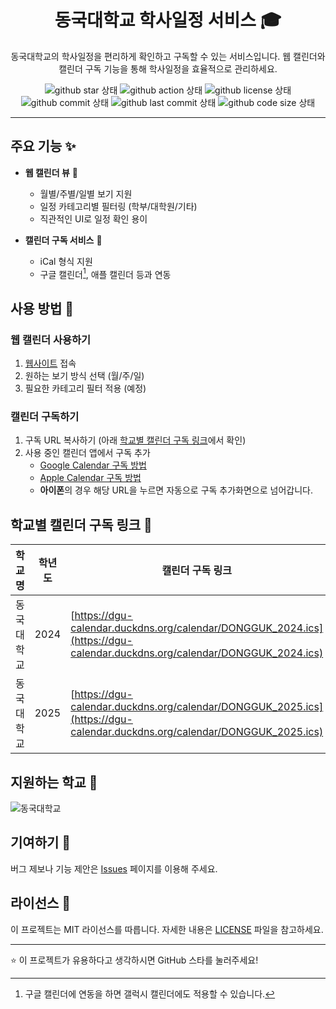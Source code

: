 <h1 align="center">동국대학교 학사일정 서비스 🎓</h1>

<p align="center">동국대학교의 학사일정을 편리하게 확인하고 구독할 수 있는 서비스입니다. 웹 캘린더와 캘린더 구독 기능을 통해 학사일정을 효율적으로 관리하세요.</p>

<div align="center">

![github star 상태](https://img.shields.io/github/stars/wonjongin/calendar-dongguk)
![github action 상태](https://github.com/wonjongin/calendar-dongguk/actions/workflows/deploy.yml/badge.svg)
![github license 상태](https://img.shields.io/github/license/wonjongin/calendar-dongguk)
![github commit 상태](https://img.shields.io/github/commit-activity/m/wonjongin/calendar-dongguk)
![github last commit 상태](https://img.shields.io/github/last-commit/wonjongin/calendar-dongguk)
![github code size 상태](https://img.shields.io/github/languages/code-size/wonjongin/calendar-dongguk)

</div>

---

## 주요 기능 ✨

- **웹 캘린더 뷰** 📅

  - 월별/주별/일별 보기 지원
  - 일정 카테고리별 필터링 (학부/대학원/기타)
  - 직관적인 UI로 일정 확인 용이

- **캘린더 구독 서비스** 📱
  - iCal 형식 지원
  - 구글 캘린더[^1], 애플 캘린더 등과 연동

[^1]: 구글 캘린더에 연동을 하면 갤럭시 캘린더에도 적용할 수 있습니다.

## 사용 방법 📝

### 웹 캘린더 사용하기

1. [웹사이트](https://dgu-calendar.duckdns.org) 접속
2. 원하는 보기 방식 선택 (월/주/일)
3. 필요한 카테고리 필터 적용 (예정)

### 캘린더 구독하기

1. 구독 URL 복사하기 (아래 [학교별 캘린더 구독 링크](#학교별-캘린더-구독-링크-)에서 확인)
2. 사용 중인 캘린더 앱에서 구독 추가
   - [Google Calendar 구독 방법](https://support.google.com/calendar/answer/37100?hl=ko)
   - [Apple Calendar 구독 방법](https://support.apple.com/ko-kr/102301)
   - **아이폰**의 경우 해당 URL을 누르면 자동으로 구독 추가화면으로 넘어갑니다.

## 학교별 캘린더 구독 링크 📅

| 학교명 | 학년도 | 캘린더 구독 링크 |
| --- | --- | --- |
| 동국대학교 | 2024 | [https://dgu-calendar.duckdns.org/calendar/DONGGUK_2024.ics](https://dgu-calendar.duckdns.org/calendar/DONGGUK_2024.ics) |
| 동국대학교 | 2025 | [https://dgu-calendar.duckdns.org/calendar/DONGGUK_2025.ics](https://dgu-calendar.duckdns.org/calendar/DONGGUK_2025.ics) |

## 지원하는 학교 🏫

![동국대학교](https://img.shields.io/badge/동국대학교-FFA500?style=flat-square)

## 기여하기 🤝

버그 제보나 기능 제안은 [Issues](https://github.com/wonjongin/calendar-dongguk/issues) 페이지를 이용해 주세요.

## 라이선스 📄

이 프로젝트는 MIT 라이선스를 따릅니다. 자세한 내용은 [LICENSE](LICENSE) 파일을 참고하세요.

---

⭐ 이 프로젝트가 유용하다고 생각하시면 GitHub 스타를 눌러주세요!
